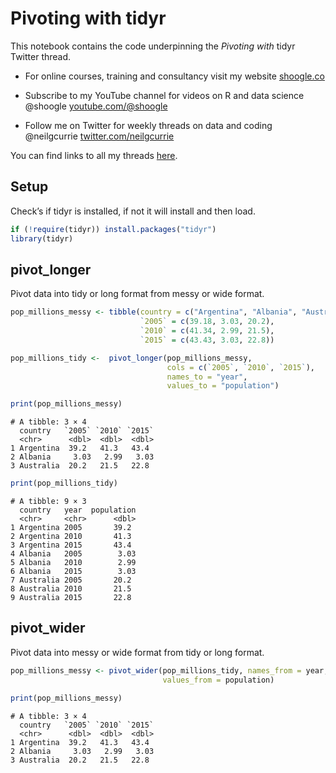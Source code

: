 Pivoting with tidyr
================

This notebook contains the code underpinning the *Pivoting with* tidyr
Twitter thread.

- For online courses, training and consultancy visit my website
  [shoogle.co](shoogle.co)

- Subscribe to my YouTube channel for videos on R and data science
  @shoogle [youtube.com/@shoogle](www.youtube.com/@shoogle)

- Follow me on Twitter for weekly threads on data and coding
  @neilgcurrie [twitter.com/neilgcurrie](www.twitter.com/neilgcurrie)

You can find links to all my threads
[here](https://github.com/neilcuz/threads).

## Setup

Check’s if tidyr is installed, if not it will install and then load.

``` r
if (!require(tidyr)) install.packages("tidyr")
library(tidyr)
```

## pivot_longer

Pivot data into tidy or long format from messy or wide format.

``` r
pop_millions_messy <- tibble(country = c("Argentina", "Albania", "Australia"),
                             `2005` = c(39.18, 3.03, 20.2),
                             `2010` = c(41.34, 2.99, 21.5),
                             `2015` = c(43.43, 3.03, 22.8))

pop_millions_tidy <-  pivot_longer(pop_millions_messy, 
                                   cols = c(`2005`, `2010`, `2015`), 
                                   names_to = "year",
                                   values_to = "population")

print(pop_millions_messy)
```

    # A tibble: 3 × 4
      country   `2005` `2010` `2015`
      <chr>      <dbl>  <dbl>  <dbl>
    1 Argentina  39.2   41.3   43.4 
    2 Albania     3.03   2.99   3.03
    3 Australia  20.2   21.5   22.8 

``` r
print(pop_millions_tidy)
```

    # A tibble: 9 × 3
      country   year  population
      <chr>     <chr>      <dbl>
    1 Argentina 2005       39.2 
    2 Argentina 2010       41.3 
    3 Argentina 2015       43.4 
    4 Albania   2005        3.03
    5 Albania   2010        2.99
    6 Albania   2015        3.03
    7 Australia 2005       20.2 
    8 Australia 2010       21.5 
    9 Australia 2015       22.8 

## pivot_wider

Pivot data into messy or wide format from tidy or long format.

``` r
pop_millions_messy <- pivot_wider(pop_millions_tidy, names_from = year,
                                  values_from = population)

print(pop_millions_messy)
```

    # A tibble: 3 × 4
      country   `2005` `2010` `2015`
      <chr>      <dbl>  <dbl>  <dbl>
    1 Argentina  39.2   41.3   43.4 
    2 Albania     3.03   2.99   3.03
    3 Australia  20.2   21.5   22.8 
